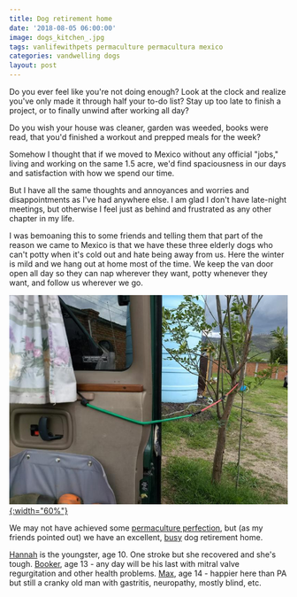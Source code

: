 ```yaml
---
title: Dog retirement home
date: '2018-08-05 06:00:00'
image: dogs_kitchen_.jpg
tags: vanlifewithpets permaculture permacultura mexico
categories: vandwelling dogs
layout: post
---
```


Do you ever feel like you're not doing enough? Look at the clock and realize you've only made it through half your to-do list? Stay up too late to finish a project, or to finally unwind after working all day?

Do you wish your house was cleaner, garden was weeded, books were read, that you'd finished a workout and prepped meals for the week?

Somehow I thought that if we moved to Mexico without any official "jobs," living and working on the same 1.5 acre, we'd find spaciousness in our days and satisfaction with how we spend our time.

But I have all the same thoughts and annoyances and worries and disappointments as I've had anywhere else. I am glad I don't have late-night meetings, but otherwise I feel just as behind and frustrated as any other chapter in my life.

I was bemoaning this to some friends and telling them that part of the reason we came to Mexico is that we have these three elderly dogs who can't potty when it's cold out and hate being away from us. Here the winter is mild and we hang out at home most of the time. We keep the van door open all day so they can nap wherever they want, potty whenever they want, and follow us wherever we go.

[![](/images/wind_.jpg){:width="60%"}](/images/.jpg)

We may not have achieved some [permaculture perfection](https://reverdecer.annalisagross.com/2018/08/04/great-expectations/), but (as my friends pointed out) we have an excellent, [busy](https://reverdecer.annalisagross.com/2018/08/18/how-to-get-dogs-to-take-medicine/) dog retirement home.

[Hannah](https://reverdecer.annalisagross.com/2018/09/07/hannah/) is the youngster, age 10. One stroke but she recovered and she's tough.
[Booker](https://reverdecer.annalisagross.com/2018/09/06/booker/), age 13 - any day will be his last with mitral valve regurgitation and other health problems.
[Max](https://reverdecer.annalisagross.com/2018/09/05/max/), age 14 - happier here than PA but still a cranky old man with gastritis, neuropathy, mostly blind, etc.